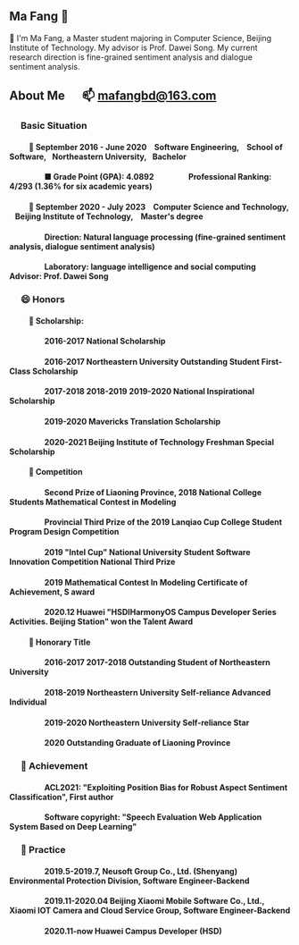## Ma Fang 🤔

🔭 I'm Ma Fang, a Master student majoring in Computer Science, Beijing Institute of Technology. My advisor is Prof. Dawei Song.  My current research direction is
fine-grained sentiment analysis and dialogue sentiment analysis.
## About Me &emsp;  📫 mafangbd@163.com
  ### &emsp; Basic Situation
   #### &emsp; &emsp;  🌱 September 2016 - June 2020 &ensp;  Software Engineering, &ensp;  School of Software,&ensp;  Northeastern University,&ensp;  Bachelor 
   #### &emsp; &emsp;&emsp;&emsp;   ■ Grade Point (GPA): 4.0892     &emsp; &emsp; &emsp; &nbsp;     Professional Ranking: 4/293 (1.36% for six academic years)
   
   #### &emsp; &emsp; 🌱 September 2020 - July 2023 &ensp;  Computer Science and Technology, &ensp;  Beijing Institute of Technology, &ensp; Master's degree
   #### &emsp; &emsp;&emsp;&emsp; Direction: Natural language processing (fine-grained sentiment analysis, dialogue sentiment analysis)
   #### &emsp; &emsp;&emsp;&emsp; Laboratory: language intelligence and social computing   &ensp;  Advisor: Prof. Dawei Song
  
  ### &emsp; 😄 Honors 
  #### &emsp; &emsp; 🌱  Scholarship:
  #### &emsp; &emsp;&emsp;&emsp; 2016-2017 National Scholarship 
  #### &emsp; &emsp;&emsp;&emsp; 2016-2017 Northeastern University Outstanding Student First-Class Scholarship
  #### &emsp; &emsp;&emsp;&emsp; 2017-2018 2018-2019 2019-2020 National Inspirational Scholarship
  #### &emsp; &emsp;&emsp;&emsp; 2019-2020 Mavericks Translation Scholarship
  #### &emsp; &emsp;&emsp;&emsp; 2020-2021 Beijing Institute of Technology Freshman Special Scholarship
  #### &emsp; &emsp; 🌱  Competition
  #### &emsp; &emsp;&emsp;&emsp; Second Prize of Liaoning Province, 2018 National College Students Mathematical Contest in Modeling
  #### &emsp; &emsp;&emsp;&emsp; Provincial Third Prize of the 2019 Lanqiao Cup College Student Program Design Competition
  #### &emsp; &emsp;&emsp;&emsp; 2019 "Intel Cup" National University Student Software Innovation Competition National Third Prize
  #### &emsp; &emsp;&emsp;&emsp; 2019 Mathematical Contest In Modeling Certificate of Achievement, S award
  #### &emsp; &emsp;&emsp;&emsp; 2020.12 Huawei "HSDIHarmonyOS Campus Developer Series Activities. Beijing Station" won the Talent Award
  #### &emsp; &emsp; 🌱  Honorary Title
  #### &emsp; &emsp;&emsp;&emsp;   2016-2017  2017-2018  Outstanding Student of Northeastern University 
  #### &emsp; &emsp;&emsp;&emsp;   2018-2019 Northeastern University Self-reliance Advanced Individual
  #### &emsp; &emsp;&emsp;&emsp;   2019-2020 Northeastern University Self-reliance Star
  #### &emsp; &emsp;&emsp;&emsp;   2020 Outstanding Graduate of Liaoning Province

### &emsp; 🤔 Achievement
#### &emsp; &emsp;&emsp;&emsp; ACL2021: "Exploiting Position Bias for Robust Aspect Sentiment Classification", First author
#### &emsp; &emsp;&emsp;&emsp; Software copyright: "Speech Evaluation Web Application System Based on Deep Learning"

### &emsp; 🤔 Practice
#### &emsp; &emsp;&emsp;&emsp; 2019.5-2019.7, Neusoft Group Co., Ltd. (Shenyang) Environmental Protection Division, Software Engineer-Backend
#### &emsp; &emsp;&emsp;&emsp; 2019.11-2020.04 Beijing Xiaomi Mobile Software Co., Ltd., Xiaomi IOT Camera and Cloud Service Group, Software Engineer-Backend
#### &emsp; &emsp;&emsp;&emsp; 2020.11-now Huawei Campus Developer (HSD)


    

<!--
**BD-MF/BD-MF** is a ✨ _special_ ✨ repository because its `README.md` (this file) appears on your GitHub profile.

Here are some ideas to get you started:

- 🔭 I’m currently working on ...
- 🌱 I’m currently learning ...
- 👯 I’m looking to collaborate on ...
- 🤔 I’m looking for help with ...
- 💬 Ask me about ...
- 📫 How to reach me: ...
- 😄 Pronouns: ...
- ⚡ Fun fact: ...
- 👋
-->
